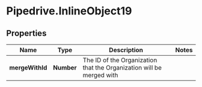 # Pipedrive.InlineObject19

## Properties

Name | Type | Description | Notes
------------ | ------------- | ------------- | -------------
**mergeWithId** | **Number** | The ID of the Organization that the Organization will be merged with | 



